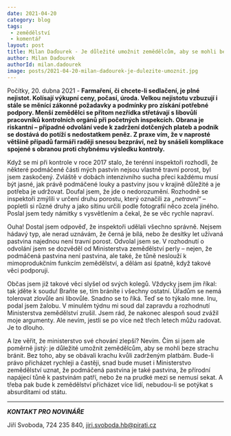 ```yaml
---
date: 2021-04-20
category: blog
tags:
 - zemědělství
 - komentář
layout: post
title: Milan Daďourek - Je důležité umožnit zemědělcům, aby se mohli beze strachu bránit
author: Milan Daďourek
authorId: milan.dadourek
image: posts/2021-04-20-milan-dadourek-je-dulezite-umoznit.jpg
---
```


Počítky, 20. dubna 2021 - **Farmaření, či chcete-li sedlačení, je plné nejistot. Kolísají výkupní ceny, počasí, úroda. Velkou nejistotu vzbuzují i stále se měnící zákonné požadavky a podmínky pro získání potřebné podpory. Menší zemědělci se přitom nezřídka střetávají s libovůlí pracovníků kontrolních orgánů při početných inspekcích. Obrana je riskantní – případné odvolání vede k zadržení dotčených plateb a podnik se dostává do potíží s nedostatkem peněz. Z praxe vím, že v naprosté většině případů farmáři raději snesou bezpráví, než by snášeli komplikace spojené s obranou proti chybnému výsledku kontroly.**

Když se mi při kontrole v roce 2017 stalo, že terénní inspektoři rozhodli, že některé podmáčené části mých pastvin nejsou vlastně travní porost, byl jsem zaskočený. Zvláště v dobách intenzivního sucha přeci každému musí být jasné, jak právě podmáčené louky a pastviny jsou v krajině důležité a je potřeba je udržovat. Doufal jsem, že jde o nedorozumění. Rozhodně se inspektoři zmýlili v určení druhu porostu, který označili za *„netravní“* – popletli si různé druhy a jako sítinu určili podle fotografií něco zcela jiného. Poslal jsem tedy námitky s vysvětlením a čekal, že se věc rychle napraví. 

Ouha! Dostal jsem odpověď, že inspektoři udělali všechno správně. Nejsem hádavý typ, ale nerad uznávám, že černá je bílá, nebo že desítky let užívaná pastvina najednou není travní porost. Odvolal jsem se. V rozhodnutí o odvolání jsem se dozvěděl od Ministerstva zemědělství perly – nejen, že podmáčená pastvina není pastvina, ale také, že tůně neslouží k mimoprodukčním funkcím zemědělství, a dělám asi špatně, když takové věci podporuji.

Občas jsem již takové věci slyšel od svých kolegů. Vždycky jsem jim říkal: tak jděte k soudu! Braňte se, tím bráníte i všechny ostatní. Úřadům se nemá tolerovat zlovůle ani libovůle. Snadno se to říká. Teď se to týkalo mne. Inu, podal jsem žalobu. V minulém týdnu mi soud dal zapravdu a rozhodnutí Ministerstva zemědělství zrušil. Jsem rád, že nakonec alespoň soud zvážil moje argumenty. Ale nevím, jestli se po více než třech letech můžu radovat. Je to dlouho.

A lze věřit, že ministerstvo své chování zlepší? Nevím. Čím si jsem ale poměrně jistý: je důležité umožnit zemědělcům, aby se mohli beze strachu bránit. Bez toho, aby se obávali krachu kvůli zadrženým platbám. Bude-li právo přicházet rychleji a častěji, snad bude muset i Ministerstvo zemědělství uznat, že podmáčená pastvina je také pastvina, že přírodní napájecí tůně k pastvinám patří, nebo že na prudké mezi se nemusí sekat. A třeba pak bude k zemědělství přicházet více lidí, nebudou-li se potýkat s absurditami od státu.

---

***KONTAKT PRO NOVINÁŘE*** 

Jiří Svoboda, 724 235 840, <jiri.svoboda.hb@pirati.cz>
